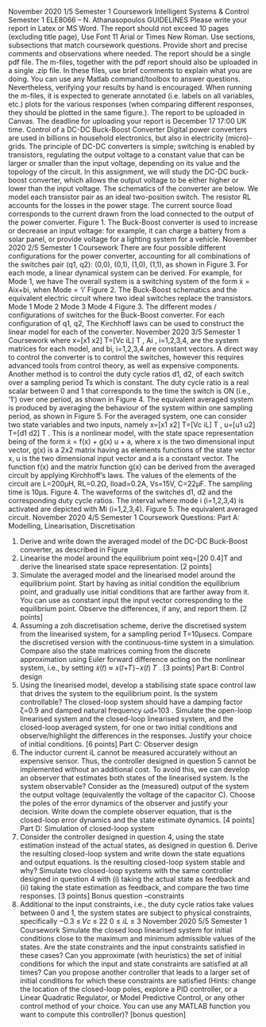 November 2020 1/5 Semester 1 Coursework 
Intelligent Systems & Control Semester 1 ELE8066 – N. Athanasopoulos
 GUIDELINES 
Please write your report in Latex or MS Word.
The report should not exceed 10 pages (excluding title page), Use Font 11 Arial or Times New Roman.
Use sections, subsections that match coursework questions.
Provide short and precise comments and observations where needed.
The report should be a single pdf file.
The m-files, together with the pdf report should also be uploaded in a single .zip file. In these files, use brief 
comments to explain what you are doing.
You can use any Matlab command/toolbox to answer questions. Nevertheless, verifying your results by hand is 
encouraged.
When running the m-files, it is expected to generate annotated (i.e. labels on all variables, etc.) plots for the various
responses (when comparing different responses, they should be plotted in the same figure.).
The report to be uploaded in Canvas. The deadline for uploading your report is December 17 17:00 UK time.
Control of a DC-DC Buck-Boost Converter
Digital power converters are used in billions in household electronics, but also in electricity (micro)-grids. 
The principle of DC-DC converters is simple; switching is enabled by transistors, regulating the output 
voltage to a constant value that can be larger or smaller than the input voltage, depending on its value and 
the topology of the circuit. In this assignment, we will study the DC-DC buck-boost converter, which allows 
the output voltage to be either higher or lower than the input voltage.
The schematics of the converter are below. We model each transistor pair as an ideal two-position switch. 
The resistor RL accounts for the losses in the power stage. The current source Iload corresponds to the current 
drawn from the load connected to the output of the power converter. 
Figure 1. The Buck-Boost converter is used to increase or decrease an input voltage: for example, it can charge a battery from a solar panel, 
or provide voltage for a lighting system for a vehicle.
November 2020 2/5 Semester 1 Coursework 
There are four possible different configurations for the power converter, accounting for all combinations 
of the switches pair (q1, q2): (0,0), (0,1), (1,0), (1,1), as shown in Figure 3. 
For each mode, a linear dynamical system can be derived. For example, for Mode 1, we have
The overall system is a switching system of the form
ẋ = Aix+bi, when Mode = ‘i’
Figure 2. The Buck-Boost schematics and the equivalent electric circuit where two ideal switches replace the transistors.
Mode 1
Mode 2
Mode 3
Mode 4
Figure 3. The different modes / configurations of switches for the Buck-Boost converter. For each configuration of q1, q2, The Kirchhoff 
laws can be used to construct the linear model for each of the converter. 
November 2020 3/5 Semester 1 Coursework 
where x=[x1 x2]
T=[Vc iL]
T
, Ai , i=1,2,3,4, are the system matrices for each model, and bi, i=1,2,3,4 are 
constant vectors. A direct way to control the converter is to control the switches, however this requires 
advanced tools from control theory, as well as expensive components. Another method is to control the 
duty cycle ratios d1, d2, of each switch over a sampling period Ts which is constant. The duty cycle ratio is 
a real scalar between 0 and 1 that corresponds to the time the switch is ON (i.e., ‘1’) over one period, as 
shown in Figure 4. 
The equivalent averaged system is produced by averaging the behaviour of the system within one sampling 
period, as shown in Figure 5.
For the averaged system, one can consider two state variables and two inputs, namely x=[x1 x2]
T=[Vc iL]
T
,
u=[u1 u2]
T=[d1 d2]
T
. This is a nonlinear model, with the state space representation being of the form
ẋ = f(x) + g(x) u + a,
where x is the two dimensional input vector, g(x) is a 2x2 matrix having as elements functions of the state 
vector x, u is the two dimensional input vector and a is a constant vector. The function f(x) and the matrix 
function g(x) can be derived from the averaged circuit by applying Kirchhoff’s laws.
The values of the elements of the circuit are L=200μH, RL=0.2Ω, Iload=0.2A, Vs=15V, C=22μF. The 
sampling time is 10μs. 
Figure 4. The waveforms of the switches d1, d2 and the corresponding duty cycle ratios. The interval where mode i (i=1,2,3,4) is activated are 
depicted with Mi (i=1,2,3,4).
Figure 5. The equivalent averaged circuit. 
November 2020 4/5 Semester 1 Coursework 
Questions:
Part A: Modelling, Linearisation, Discretisation
1. Derive and write down the averaged model of the DC-DC Buck-Boost converter, as described in Figure 
5. Linearise the model around the equilibrium point xeq=[20 0.4]T
and derive the linearised state space 
representation. [2 points]
2. Simulate the averaged model and the linearised model around the equilibrium point. Start by having as 
initial condition the equilibrium point, and gradually use initial conditions that are farther away from it. 
You can use as constant input the input vector corresponding to the equilibrium point. Observe the 
differences, if any, and report them. [2 points]
3. Assuming a zoh discretisation scheme, derive the discretised system from the linearised system, for a 
sampling period T=10μsecs. Compare the discretised version with the continuous-time system in a 
simulation. Compare also the state matrices coming from the discrete approximation using Euler forward 
difference acting on the nonlinear system, i.e., by setting 𝑥̇(𝑡) ≈
𝑥(𝑡+𝑇)−𝑥(𝑡)
𝑇
. [3 points]
Part B: Control design 
4. Using the linearised model, develop a stabilising state space control law that drives the system to the 
equilibrium point. Is the system controllable? The closed-loop system should have a damping factor ζ=0.9
and damped natural frequency ωd=103
. Simulate the open-loop linearised system and the closed-loop 
linearised system, and the closed-loop averaged system, for one or two initial conditions and 
observe/highlight the differences in the responses. Justify your choice of initial conditions. [6 points]
Part C: Observer design
5. The inductor current iL cannot be measured accurately without an expensive sensor. Thus, the controller 
designed in question 5 cannot be implemented without an additional cost. To avoid this, we can develop an 
observer that estimates both states of the linearised system. Is the system observable? Consider as the 
(measured) output of the system the output voltage (equivalently the voltage of the capacitor C). Choose 
the poles of the error dynamics of the observer and justify your decision. Write down the complete observer 
equation, that is the closed-loop error dynamics and the state estimate dynamics. 
[4 points]
Part D: Simulation of closed-loop system
6. Consider the controller designed in question 4, using the state estimation instead of the actual states, as 
designed in question 6. Derive the resulting closed-loop system and write down the state equations and 
output equations. Is the resulting closed-loop system stable and why? Simulate two closed-loop systems 
with the same controller designed in question 4 with (i) taking the actual state as feedback and (ii) taking 
the state estimation as feedback, and compare the two time responses. [3 points]
Bonus question –constraints
7. Additional to the input constraints, i.e., the duty cycle ratios take values between 0 and 1, the system 
states are subject to physical constraints, specifically 
−0.3 ≤ 𝑉𝑐 ≤ 22
0 ≤ 𝑖𝐿 ≤ 3
November 2020 5/5 Semester 1 Coursework 
Simulate the closed loop linearised system for initial conditions close to the maximum and minimum 
admissible values of the states. Are the state constraints and the input constraints satisfied in these cases? 
Can you approximate (with heuristics) the set of initial conditions for which the input and state constraints 
are satisfied at all times? Can you propose another controller that leads to a larger set of initial conditions 
for which these constraints are satisfied (Hints: change the location of the closed-loop poles, explore a PID 
controller, or a Linear Quadratic Regulator, or Model Predictive Control, or any other control method of 
your choice. You can use any MATLAB function you want to compute this controller)? [bonus question]

